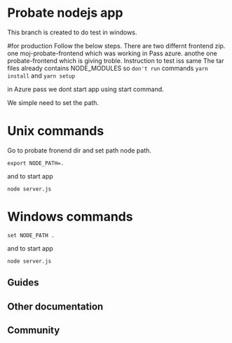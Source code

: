 # Probate nodejs app
This branch  is created to do test in windows.



#for production
Follow the below steps.
There are two differnt frontend zip.
one moj-probate-frontend which was working in Pass azure.
anothe one probate-frontend which is giving troble.
Instruction to test iss same
The tar files already contains NODE_MODULES so `don't run` commands `yarn install` and `yarn setup`

in Azure pass we dont start app using start command.

We simple need to set the path.

Unix commands
=============
Go to probate fronend dir and set path node path.



``` 
export NODE_PATH=.  

```

and to start app

```    
node server.js

```

Windows commands
================


``` 
set NODE_PATH . 

```

and to start app

```    
node server.js

```

## Guides

## Other documentation

## Community



